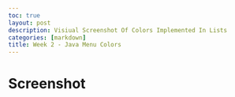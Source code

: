 ```yaml
---
toc: true
layout: post
description: Visiual Screenshot Of Colors Implemented In Lists
categories: [markdown]
title: Week 2 - Java Menu Colors
---
```

# Screenshot
